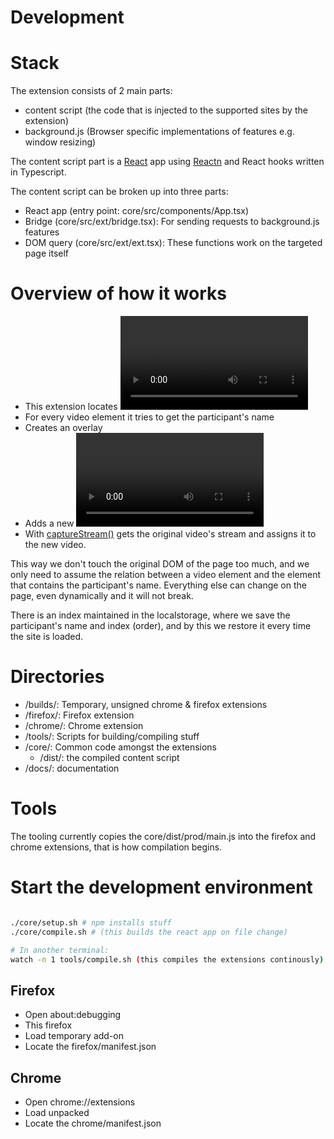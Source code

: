 # Development
# Stack
The extension consists of 2 main parts:
 * content script (the code that is injected to the supported sites by the extension)
 * background.js (Browser specific implementations of features e.g. window resizing)
 
The content script part is a [React](https://reactjs.org/) app using [Reactn](https://github.com/CharlesStover/reactn) and React hooks written in Typescript.

The content script can be broken up into three parts:
 * React app (entry point: core/src/components/App.tsx)
 * Bridge (core/src/ext/bridge.tsx): For sending requests to background.js features
 * DOM query (core/src/ext/ext.tsx): These functions work on the targeted page itself

# Overview of how it works
 * This extension locates <video> elements on the page
 * For every video element it tries to get the participant's name
 * Creates an overlay
 * Adds a new <video> per participant
 * With [captureStream()](https://developer.mozilla.org/en-US/docs/Web/API/HTMLMediaElement/captureStream) gets the original video's stream and assigns it to the new video.
 
This way we don't touch the original DOM of the page too much, and we only need to assume the relation
between a video element and the element that contains the participant's name. 
Everything else can change on the page, even dynamically and it will not break.

There is an index maintained in the localstorage, where we save the participant's name and index (order),
and by this we restore it every time the site is loaded.



# Directories
 * /builds/: Temporary, unsigned chrome & firefox extensions
 * /firefox/: Firefox extension
 * /chrome/: Chrome extension
 * /tools/: Scripts for building/compiling stuff
 * /core/: Common code amongst the extensions
    * /dist/: the compiled content script
 * /docs/: documentation
 

# Tools
The tooling currently copies the core/dist/prod/main.js into the firefox and chrome extensions, that is how compilation begins.

# Start the development environment
```bash

./core/setup.sh # npm installs stuff
./core/compile.sh # (this builds the react app on file change)

# In another terminal:
watch -n 1 tools/compile.sh (this compiles the extensions continously)
```
 
## Firefox
  - Open about:debugging 
  - This firefox
  - Load temporary add-on
  - Locate the firefox/manifest.json
  
## Chrome
 - Open chrome://extensions
 - Load unpacked
 - Locate the chrome/manifest.json
 